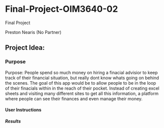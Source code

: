 # Final-Project-OIM3640-02
Final Project

Preston Nearis (No Partner) 

## Project Idea: 


### Purpose
Purpose: People spend so much money on hiring a finacial advisior to keep track of their financial situation, but really dont know whats going on behind the scenes. The goal of this app would be to allow people to be in the loop of their finacials within in the reach of their pocket. Instead of creating excel sheets and visiting many different sites to get all this information, a platform where people can see their finances and even manage their money. 

#### User Instructions 


##### Results 

